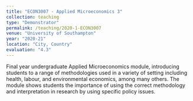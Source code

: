 ```yaml
---
title: "ECON3007 - Applied Microeconomics 3"
collection: teaching
type: "Demonstrator"
permalink: /teaching/2020-1-ECON3007
venue: "University of Southampton"
year: "2020-21"
location: "City, Country"
evaluation: "4.3"
---
```


Final year undergraduate Applied Microeconomics module, introducing students to a range of methodologies used in a variety of setting including health, labour, and environmental economics, among many others.  The module shows students the importance of using the correct methodology and interpretation in research by using specific policy issues.
